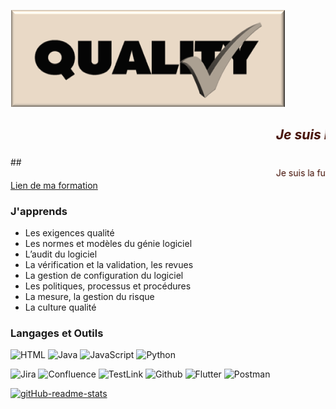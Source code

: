 ![](https://github.com/TatianaShamshurina/tatianashamshurina/blob/main/image/tania_qa_2.png)


*<h2><marquee behavior="scroll" direction="left" loop="2000" scrollamount="4"><font color="#420D01">Je suis la future Spécialiste en qualité logicielle. Je suis une étudiante et j'apprends l'assurance qualité du logicielle </font></marquee></h2>*
##<marquee behavior="scroll" direction="left" loop="2000" scrollamount="4"><font color="#420D01">Je suis la future Spécialiste en qualité logicielle</font></marquee>
[Lien de ma formation](https://www.bdeb.qc.ca/formation/specialiste-en-qualite-logicielle-college-de-bois-de-boulogne-a-montreal/)

### J'apprends

- Les exigences qualité
- Les normes et modèles du génie logiciel
- L’audit du logiciel
- La vérification et la validation, les revues
- La gestion de configuration du logiciel 
- Les politiques, processus et procédures
- La mesure, la gestion du risque
- La culture qualité

### Langages et Outils

![HTML](https://img.shields.io/badge/-HTML-090909?style=for-the-badge&logo=html&logoColor=E9D54D)
![Java](https://img.shields.io/badge/-Java-090909?style=for-the-badge&logo=Java&logoColor=E9D54D)
![JavaScript](https://img.shields.io/badge/-JavaScript-090909?style=for-the-badge&logo=JavaScript&logoColor=E9D54D)
![Python](https://img.shields.io/badge/-Python-090909?style=for-the-badge&logo=Python&logoColor=E9D54D)

![Jira](https://img.shields.io/badge/-Jira-090909?style=for-the-badge&logo=Jira&logoColor=E9D54D)
![Confluence](https://img.shields.io/badge/-Confluence-090909?style=for-the-badge&logo=Confluence&logoColor=204BFF)
![TestLink](https://img.shields.io/badge/-TestLink-090909?style=for-the-badge&logo=testlink&logoColor=E9D54D)
![Github](https://img.shields.io/badge/-Github-090909?style=for-the-badge&logo=Github&logoColor=E9D54D)
![Flutter](https://img.shields.io/badge/-UML-090909?style=for-the-badge&logo=Uml&logoColor=E9D54D)
![Postman](https://img.shields.io/badge/-Postman-090909?style=for-the-badge&logo=Postman&logoColor=E9D54D)


[![gitHub-readme-stats](https://github-readme-stats.vercel.app/api?username=tatianashamshurina&theme=great-gatsby&show_icons=true)](https://github.com/tatianashamshurina/github-readme-stats)
